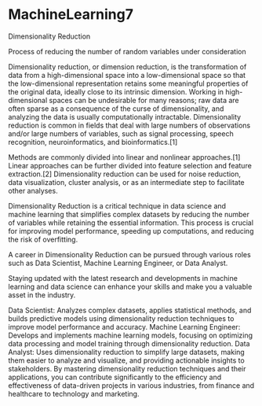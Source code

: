 # MachineLearning7
Dimensionality Reduction

Process of reducing the number of random variables under consideration

Dimensionality reduction, or dimension reduction, is the transformation of data from a high-dimensional space into a low-dimensional space so that the low-dimensional representation retains some meaningful properties of the original data, ideally close to its intrinsic dimension. Working in high-dimensional spaces can be undesirable for many reasons; raw data are often sparse as a consequence of the curse of dimensionality, and analyzing the data is usually computationally intractable. Dimensionality reduction is common in fields that deal with large numbers of observations and/or large numbers of variables, such as signal processing, speech recognition, neuroinformatics, and bioinformatics.[1]

Methods are commonly divided into linear and nonlinear approaches.[1] Linear approaches can be further divided into feature selection and feature extraction.[2] Dimensionality reduction can be used for noise reduction, data visualization, cluster analysis, or as an intermediate step to facilitate other analyses.

Dimensionality Reduction is a critical technique in data science and machine learning that simplifies complex datasets by reducing the number of variables while retaining the essential information. This process is crucial for improving model performance, speeding up computations, and reducing the risk of overfitting.

A career in Dimensionality Reduction can be pursued through various roles such as Data Scientist, Machine Learning Engineer, or Data Analyst.

Staying updated with the latest research and developments in machine learning and data science can enhance your skills and make you a valuable asset in the industry.

Data Scientist: Analyzes complex datasets, applies statistical methods, and builds predictive models using dimensionality reduction techniques to improve model performance and accuracy.
Machine Learning Engineer: Develops and implements machine learning models, focusing on optimizing data processing and model training through dimensionality reduction.
Data Analyst: Uses dimensionality reduction to simplify large datasets, making them easier to analyze and visualize, and providing actionable insights to stakeholders.
By mastering dimensionality reduction techniques and their applications, you can contribute significantly to the efficiency and effectiveness of data-driven projects in various industries, from finance and healthcare to technology and marketing.
